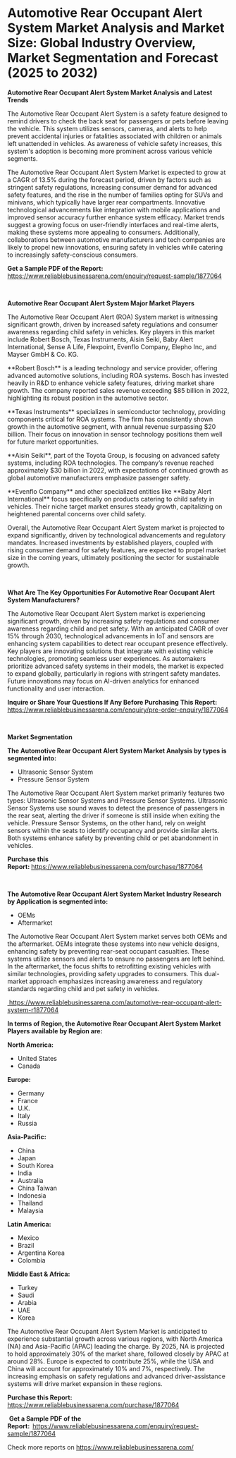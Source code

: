 <p><h1>Automotive Rear Occupant Alert System Market Analysis and Market Size: Global Industry Overview, Market Segmentation and Forecast (2025 to 2032)</h1></p><p><strong>Automotive Rear Occupant Alert System Market Analysis and Latest Trends</strong></p>
<p><p>The Automotive Rear Occupant Alert System is a safety feature designed to remind drivers to check the back seat for passengers or pets before leaving the vehicle. This system utilizes sensors, cameras, and alerts to help prevent accidental injuries or fatalities associated with children or animals left unattended in vehicles. As awareness of vehicle safety increases, this system's adoption is becoming more prominent across various vehicle segments.</p><p>The Automotive Rear Occupant Alert System Market is expected to grow at a CAGR of 13.5% during the forecast period, driven by factors such as stringent safety regulations, increasing consumer demand for advanced safety features, and the rise in the number of families opting for SUVs and minivans, which typically have larger rear compartments. Innovative technological advancements like integration with mobile applications and improved sensor accuracy further enhance system efficacy. Market trends suggest a growing focus on user-friendly interfaces and real-time alerts, making these systems more appealing to consumers. Additionally, collaborations between automotive manufacturers and tech companies are likely to propel new innovations, ensuring safety in vehicles while catering to increasingly safety-conscious consumers.</p></p>
<p><strong>Get a Sample PDF of the Report:&nbsp;</strong> <a href="https://www.reliablebusinessarena.com/enquiry/request-sample/1877064?utm_campaign=3346&utm_medium=2&utm_source=Github&utm_content=ia&utm_term=30032025&utm_id=automotive-rear-occupant-alert-system">https://www.reliablebusinessarena.com/enquiry/request-sample/1877064</a></p>
<p>&nbsp;</p>
<p><strong>Automotive Rear Occupant Alert System Major Market Players</strong></p>
<p><p>The Automotive Rear Occupant Alert (ROA) System market is witnessing significant growth, driven by increased safety regulations and consumer awareness regarding child safety in vehicles. Key players in this market include Robert Bosch, Texas Instruments, Aisin Seiki, Baby Alert International, Sense A Life, Flexpoint, Evenflo Company, Elepho Inc, and Mayser GmbH & Co. KG.</p><p>**Robert Bosch** is a leading technology and service provider, offering advanced automotive solutions, including ROA systems. Bosch has invested heavily in R&D to enhance vehicle safety features, driving market share growth. The company reported sales revenue exceeding $85 billion in 2022, highlighting its robust position in the automotive sector.</p><p>**Texas Instruments** specializes in semiconductor technology, providing components critical for ROA systems. The firm has consistently shown growth in the automotive segment, with annual revenue surpassing $20 billion. Their focus on innovation in sensor technology positions them well for future market opportunities.</p><p>**Aisin Seiki**, part of the Toyota Group, is focusing on advanced safety systems, including ROA technologies. The company’s revenue reached approximately $30 billion in 2022, with expectations of continued growth as global automotive manufacturers emphasize passenger safety.</p><p>**Evenflo Company** and other specialized entities like **Baby Alert International** focus specifically on products catering to child safety in vehicles. Their niche target market ensures steady growth, capitalizing on heightened parental concerns over child safety.</p><p>Overall, the Automotive Rear Occupant Alert System market is projected to expand significantly, driven by technological advancements and regulatory mandates. Increased investments by established players, coupled with rising consumer demand for safety features, are expected to propel market size in the coming years, ultimately positioning the sector for sustainable growth.</p></p>
<p>&nbsp;</p>
<p><strong>What Are The Key Opportunities For Automotive Rear Occupant Alert System Manufacturers?</strong></p>
<p><p>The Automotive Rear Occupant Alert System market is experiencing significant growth, driven by increasing safety regulations and consumer awareness regarding child and pet safety. With an anticipated CAGR of over 15% through 2030, technological advancements in IoT and sensors are enhancing system capabilities to detect rear occupant presence effectively. Key players are innovating solutions that integrate with existing vehicle technologies, promoting seamless user experiences. As automakers prioritize advanced safety systems in their models, the market is expected to expand globally, particularly in regions with stringent safety mandates. Future innovations may focus on AI-driven analytics for enhanced functionality and user interaction.</p></p>
<p><strong>Inquire or Share Your Questions If Any Before Purchasing This Report:</strong> <a href="https://www.reliablebusinessarena.com/enquiry/pre-order-enquiry/1877064?utm_campaign=3346&utm_medium=2&utm_source=Github&utm_content=ia&utm_term=30032025&utm_id=automotive-rear-occupant-alert-system">https://www.reliablebusinessarena.com/enquiry/pre-order-enquiry/1877064</a></p>
<p>&nbsp;</p>
<p><strong>Market Segmentation</strong></p>
<p><strong>The Automotive Rear Occupant Alert System Market Analysis by types is segmented into:</strong></p>
<p><ul><li>Ultrasonic Sensor System</li><li>Pressure Sensor System</li></ul></p>
<p><p>The Automotive Rear Occupant Alert System market primarily features two types: Ultrasonic Sensor Systems and Pressure Sensor Systems. Ultrasonic Sensor Systems use sound waves to detect the presence of passengers in the rear seat, alerting the driver if someone is still inside when exiting the vehicle. Pressure Sensor Systems, on the other hand, rely on weight sensors within the seats to identify occupancy and provide similar alerts. Both systems enhance safety by preventing child or pet abandonment in vehicles.</p></p>
<p><strong>Purchase this Report:&nbsp;</strong><a href="https://www.reliablebusinessarena.com/purchase/1877064?utm_campaign=3346&utm_medium=2&utm_source=Github&utm_content=ia&utm_term=30032025&utm_id=automotive-rear-occupant-alert-system">https://www.reliablebusinessarena.com/purchase/1877064</a></p>
<p>&nbsp;</p>
<p><strong>The Automotive Rear Occupant Alert System Market Industry Research by Application is segmented into:</strong></p>
<p><ul><li>OEMs</li><li>Aftermarket</li></ul></p>
<p><p>The Automotive Rear Occupant Alert System market serves both OEMs and the aftermarket. OEMs integrate these systems into new vehicle designs, enhancing safety by preventing rear-seat occupant casualties. These systems utilize sensors and alerts to ensure no passengers are left behind. In the aftermarket, the focus shifts to retrofitting existing vehicles with similar technologies, providing safety upgrades to consumers. This dual-market approach emphasizes increasing awareness and regulatory standards regarding child and pet safety in vehicles.</p></p>
<p><a href="https://www.reliablebusinessarena.com/automotive-rear-occupant-alert-system-r1877064?utm_campaign=3346&utm_medium=2&utm_source=Github&utm_content=ia&utm_term=30032025&utm_id=automotive-rear-occupant-alert-system">&nbsp;https://www.reliablebusinessarena.com/automotive-rear-occupant-alert-system-r1877064</a></p>
<p><strong>In terms of Region, the Automotive Rear Occupant Alert System Market Players available by Region are:</strong></p>
<p>
    <p> <strong> North America: </strong>
        <ul>
            <li>United States</li>
            <li>Canada</li>
        </ul>
        </p> 
    <p> <strong> Europe: </strong>
        <ul>
            <li>Germany</li>
            <li>France</li>
            <li>U.K.</li>
            <li>Italy</li>
            <li>Russia</li>
        </ul>
        </p> 
    <p> <strong> Asia-Pacific: </strong>
        <ul>
            <li>China</li>
            <li>Japan</li>
            <li>South Korea</li>
            <li>India</li>
            <li>Australia</li>
            <li>China Taiwan</li>
            <li>Indonesia</li>
            <li>Thailand</li>
            <li>Malaysia</li>
        </ul>
        </p> 
    <p> <strong> Latin America: </strong>
        <ul>
            <li>Mexico</li>
            <li>Brazil</li>
            <li>Argentina Korea</li>
            <li>Colombia</li>
        </ul>
        </p> 
    <p> <strong> Middle East & Africa: </strong>
        <ul>
            <li>Turkey</li>
            <li>Saudi</li>
            <li>Arabia</li>
            <li>UAE</li>
            <li>Korea</li>
        </ul>
    </p>
    </p>
<p><p>The Automotive Rear Occupant Alert System Market is anticipated to experience substantial growth across various regions, with North America (NA) and Asia-Pacific (APAC) leading the charge. By 2025, NA is projected to hold approximately 30% of the market share, followed closely by APAC at around 28%. Europe is expected to contribute 25%, while the USA and China will account for approximately 10% and 7%, respectively. The increasing emphasis on safety regulations and advanced driver-assistance systems will drive market expansion in these regions.</p></p>
<p><strong>Purchase this Report: </strong><a href="https://www.reliablebusinessarena.com/purchase/1877064?utm_campaign=3346&utm_medium=2&utm_source=Github&utm_content=ia&utm_term=30032025&utm_id=automotive-rear-occupant-alert-system">https://www.reliablebusinessarena.com/purchase/1877064</a></p>
<p>&nbsp;<strong>Get a Sample PDF of the Report:&nbsp;&nbsp;</strong><a href="https://www.reliablebusinessarena.com/enquiry/request-sample/1877064?utm_campaign=3346&utm_medium=2&utm_source=Github&utm_content=ia&utm_term=30032025&utm_id=automotive-rear-occupant-alert-system">https://www.reliablebusinessarena.com/enquiry/request-sample/1877064</a></p>
<p><strong></strong></p>
<p>Check more reports on <a href="https://www.reliablebusinessarena.com/?utm_campaign=3346&utm_medium=2&utm_source=Github&utm_content=ia&utm_term=30032025&utm_id=automotive-rear-occupant-alert-system">https://www.reliablebusinessarena.com/</a></p>